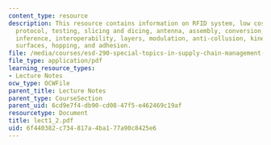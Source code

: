```yaml
---
content_type: resource
description: This resource contains information on RFID system, low cost RFID, cheap
  protocol, testing, slicing and dicing, antenna, assembly, conversion, architecture,
  inference, interoperability, layers, modulation, anti-collusion, kinematics, vibrating
  surfaces, hopping, and adhesion.
file: /media/courses/esd-290-special-topics-in-supply-chain-management-spring-2005/6f440382c734817a4ba177a90c8425e6_lect1_2.pdf
file_type: application/pdf
learning_resource_types:
- Lecture Notes
ocw_type: OCWFile
parent_title: Lecture Notes
parent_type: CourseSection
parent_uid: 6cd9e7f4-db90-cd08-47f5-e462469c19af
resourcetype: Document
title: lect1_2.pdf
uid: 6f440382-c734-817a-4ba1-77a90c8425e6
---
```

